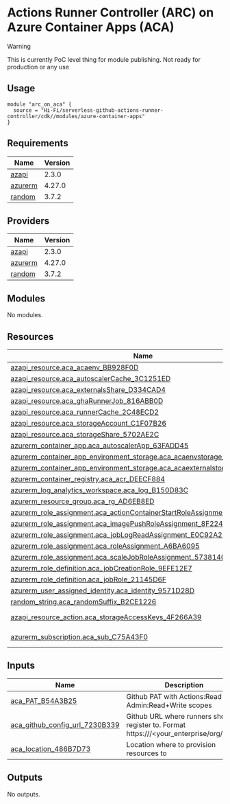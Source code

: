 # Actions Runner Controller (ARC) on Azure Container Apps (ACA)

> [!WARNING]  
> This is currently PoC level thing for module publishing. Not ready for production or any use

## Usage

```hcl
module "arc_on_aca" {
  source = "Hi-Fi/serverless-github-actions-runner-controller/cdk//modules/azure-container-apps"
}
```
<!-- BEGIN_TF_DOCS -->
## Requirements

| Name | Version |
|------|---------|
| <a name="requirement_azapi"></a> [azapi](#requirement\_azapi) | 2.3.0 |
| <a name="requirement_azurerm"></a> [azurerm](#requirement\_azurerm) | 4.27.0 |
| <a name="requirement_random"></a> [random](#requirement\_random) | 3.7.2 |

## Providers

| Name | Version |
|------|---------|
| <a name="provider_azapi"></a> [azapi](#provider\_azapi) | 2.3.0 |
| <a name="provider_azurerm"></a> [azurerm](#provider\_azurerm) | 4.27.0 |
| <a name="provider_random"></a> [random](#provider\_random) | 3.7.2 |

## Modules

No modules.

## Resources

| Name | Type |
|------|------|
| [azapi_resource.aca_acaenv_BB928F0D](https://registry.terraform.io/providers/azure/azapi/2.3.0/docs/resources/resource) | resource |
| [azapi_resource.aca_autoscalerCache_3C1251ED](https://registry.terraform.io/providers/azure/azapi/2.3.0/docs/resources/resource) | resource |
| [azapi_resource.aca_externalsShare_D334CAD4](https://registry.terraform.io/providers/azure/azapi/2.3.0/docs/resources/resource) | resource |
| [azapi_resource.aca_ghaRunnerJob_816ABB0D](https://registry.terraform.io/providers/azure/azapi/2.3.0/docs/resources/resource) | resource |
| [azapi_resource.aca_runnerCache_2C48ECD2](https://registry.terraform.io/providers/azure/azapi/2.3.0/docs/resources/resource) | resource |
| [azapi_resource.aca_storageAccount_C1F07B26](https://registry.terraform.io/providers/azure/azapi/2.3.0/docs/resources/resource) | resource |
| [azapi_resource.aca_storageShare_5702AE2C](https://registry.terraform.io/providers/azure/azapi/2.3.0/docs/resources/resource) | resource |
| [azurerm_container_app.aca_autoscalerApp_63FADD45](https://registry.terraform.io/providers/azurerm/4.27.0/docs/resources/container_app) | resource |
| [azurerm_container_app_environment_storage.aca_acaenvstorage_23C615A5](https://registry.terraform.io/providers/azurerm/4.27.0/docs/resources/container_app_environment_storage) | resource |
| [azurerm_container_app_environment_storage.aca_acaexternalstorage_B8141EC0](https://registry.terraform.io/providers/azurerm/4.27.0/docs/resources/container_app_environment_storage) | resource |
| [azurerm_container_registry.aca_acr_DEECF884](https://registry.terraform.io/providers/azurerm/4.27.0/docs/resources/container_registry) | resource |
| [azurerm_log_analytics_workspace.aca_log_B150D83C](https://registry.terraform.io/providers/azurerm/4.27.0/docs/resources/log_analytics_workspace) | resource |
| [azurerm_resource_group.aca_rg_AD6EB8ED](https://registry.terraform.io/providers/azurerm/4.27.0/docs/resources/resource_group) | resource |
| [azurerm_role_assignment.aca_actionContainerStartRoleAssignment_941E620A](https://registry.terraform.io/providers/azurerm/4.27.0/docs/resources/role_assignment) | resource |
| [azurerm_role_assignment.aca_imagePushRoleAssignment_8F2241FD](https://registry.terraform.io/providers/azurerm/4.27.0/docs/resources/role_assignment) | resource |
| [azurerm_role_assignment.aca_jobLogReadAssignment_E0C92A22](https://registry.terraform.io/providers/azurerm/4.27.0/docs/resources/role_assignment) | resource |
| [azurerm_role_assignment.aca_roleAssignment_A6BA6095](https://registry.terraform.io/providers/azurerm/4.27.0/docs/resources/role_assignment) | resource |
| [azurerm_role_assignment.aca_scaleJobRoleAssignment_5738140A](https://registry.terraform.io/providers/azurerm/4.27.0/docs/resources/role_assignment) | resource |
| [azurerm_role_definition.aca_jobCreationRole_9EFE12E7](https://registry.terraform.io/providers/azurerm/4.27.0/docs/resources/role_definition) | resource |
| [azurerm_role_definition.aca_jobRole_21145D6F](https://registry.terraform.io/providers/azurerm/4.27.0/docs/resources/role_definition) | resource |
| [azurerm_user_assigned_identity.aca_identity_9571D28D](https://registry.terraform.io/providers/azurerm/4.27.0/docs/resources/user_assigned_identity) | resource |
| [random_string.aca_randomSuffix_B2CE1226](https://registry.terraform.io/providers/hashicorp/random/3.7.2/docs/resources/string) | resource |
| [azapi_resource_action.aca_storageAccessKeys_4F266A39](https://registry.terraform.io/providers/azure/azapi/2.3.0/docs/data-sources/resource_action) | data source |
| [azurerm_subscription.aca_sub_C75A43F0](https://registry.terraform.io/providers/azurerm/4.27.0/docs/data-sources/subscription) | data source |

## Inputs

| Name | Description | Type | Default | Required |
|------|-------------|------|---------|:--------:|
| <a name="input_aca_PAT_B54A3B25"></a> [aca\_PAT\_B54A3B25](#input\_aca\_PAT\_B54A3B25) | Github PAT with Actions:Read and Admin:Read+Write scopes | `any` | n/a | yes |
| <a name="input_aca_github_config_url_7230B339"></a> [aca\_github\_config\_url\_7230B339](#input\_aca\_github\_config\_url\_7230B339) | Github URL where runners should register to. Format https://<GitHub host>/<your\_enterprise/org/repo> | `any` | n/a | yes |
| <a name="input_aca_location_486B7D73"></a> [aca\_location\_486B7D73](#input\_aca\_location\_486B7D73) | Location where to provision resources to | `string` | `"westeurope"` | no |

## Outputs

No outputs.
<!-- END_TF_DOCS -->